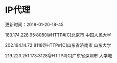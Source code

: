 # IP代理

更新时间：2018-01-20-18-45

183.174.228.95:8080@HTTP#[C]北京市 中国人民大学

202.194.14.72:8118@HTTP#[C]山东省济南市 山东大学

219.223.251.173:3128@HTTP#[C]广东省深圳市 大学城
